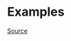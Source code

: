 


# Examples


[Source](http://www.rubydoc.info/gems/rubocop/RuboCop/Cop/Layout/MultilineMethodCallBraceLayout)